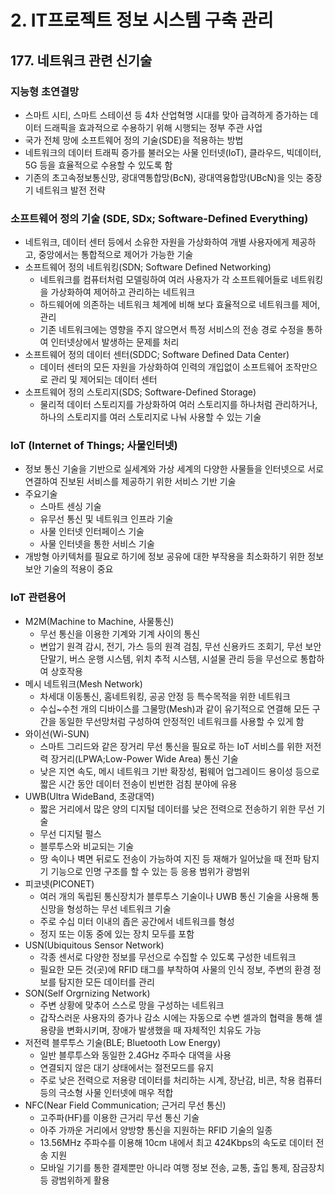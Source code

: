 # 2. IT프로젝트 정보 시스템 구축 관리
## 177. 네트워크 관련 신기술
### 지능형 초연결망
- 스마트 시티, 스마트 스테이션 등 4차 산업혁명 시대를 맞아 급격하게 증가하는 데이터 드래픽을 효과적으로 수용하기 위해 시행되는 정부 주관 사업
- 국가 전체 망에 소프트웨어 정의 기술(SDE)을 적용하는 방법
- 네트워크의 데이터 트래픽 증가를 불러오는 사물 인터넷(IoT), 클라우드, 빅데이터, 5G 등을 효율적으로 수용할 수 있도록 함
- 기존의 초고속정보통신망, 광대역통합망(BcN), 광대역융합망(UBcN)을 잇는 중장기 네트워크 발전 전략

### 소프트웨어 정의 기술 (SDE, SDx; Software-Defined Everything)
- 네트워크, 데이터 센터 등에서 소유한 자원을 가상화하여 개별 사용자에게 제공하고, 중앙에서는 통합적으로 제어가 가능한 기술
- 소프트웨어 정의 네트워킹(SDN; Software Defined Networking)
    - 네트워크를 컴퓨터처럼 모델링하여 여러 사용자가 각 소프트웨어들로 네트워킹을 가상화하여 제어하고 관리하는 네트워크
    - 하드웨어에 의존하는 네트워크 체계에 비해 보다 효율적으로 네트워크를 제어, 관리
    - 기존 네트워크에는 영향을 주지 않으면서 특정 서비스의 전송 경로 수정을 통하여 인터넷상에서 발생하는 문제를 처리
- 소프트웨어 정의 데이터 센터(SDDC; Software Defined Data Center)
    - 데이터 센터의 모든 자원을 가상화하여 인력의 개입없이 소프트웨어 조작만으로 관리 및 제어되는 데이터 센터
- 소프트웨어 정의 스토리지(SDS; Software-Defined Storage)
    - 물리적 데이터 스토리지를 가상화하여 여러 스토리지를 하나처럼 관리하거나, 하나의 스토리지를 여러 스토리지로 나눠 사용할 수 있는 기술

### IoT (Internet of Things; 사물인터넷)
- 정보 통신 기술을 기반으로 실세계와 가상 세계의 다양한 사물들을 인터넷으로 서로 연결하여 진보된 서비스를 제공하기 위한 서비스 기반 기술
- 주요기술
    - 스마트 센싱 기술
    - 유무선 통신 및 네트워크 인프라 기술
    - 사물 인터넷 인터페이스 기술
    - 사물 인터넷을 통한 서비스 기술
- 개방형 아키텍처를 필요로 하기에 정보 공유에 대한 부작용을 최소화하기 위한 정보 보안 기술의 적용이 중요

### IoT 관련용어
- M2M(Machine to Machine, 사물통신)
    - 무선 통신을 이용한 기계와 기계 사이의 통신
    - 변압기 원격 감시, 전기, 가스 등의 원격 검침, 무선 신용카드 조회기, 무선 보안 단말기, 버스 운행 시스템, 위치 추적 시스템, 시설물 관리 등을 무선으로 통합하여 상호작용
- 메시 네트워크(Mesh Network)
    - 차세대 이동통신, 홈네트워킹, 공공 안정 등 특수목적을 위한 네트워크
    - 수십~수천 개의 디바이스를 그물망(Mesh)과 같이 유기적으로 연결해 모든 구간을 동일한 무선망처럼 구성하여 안정적인 네트워크를 사용할 수 있게 함
- 와이선(Wi-SUN)
    - 스마트 그리드와 같은 장거리 무선 통신을 필요로 하는 IoT 서비스를 위한 저전력 장거리(LPWA;Low-Power Wide Area) 통신 기술
    - 낮은 지연 속도, 메시 네트워크 기반 확장성, 펌웨어 업그레이드 용이성 등으로 짧은 시간 동안 데이터 전송이 빈번한 검침 분야에 유용
- UWB(Ultra WideBand, 초광대역)
    - 짧은 거리에서 많은 양의 디지털 데이터를 낮은 전력으로 전송하기 위한 무선 기술
    - 무선 디지털 펄스
    - 블루투스와 비교되는 기술
    - 땅 속이나 벽면 뒤로도 전송이 가능하여 지진 등 재해가 일어났을 때 전파 탐지기 기능으로 인명 구조를 할 수 있는 등 응용 범위가 광범위
- 피코넷(PICONET)
    - 여러 개의 독립된 통신장치가 블루투스 기술이나 UWB 통신 기술을 사용해 통신망을 형성하는 무선 네트워크 기술
    - 주로 수십 미터 이내의 좁은 공간에서 네트워크를 형성
    - 정지 또는 이동 중에 있는 장치 모두를 포함
- USN(Ubiquitous Sensor Network)
    - 각종 센서로 다양한 정보를 무선으로 수집할 수 있도록 구성한 네트워크
    - 필요한 모든 것(곳)에 RFID 태그를 부착하여 사물의 인식 정보, 주변의 환경 정보를 탐지한 모든 데이터를 관리
- SON(Self Orgrnizing Network)
    - 주변 상황에 맞추어 스스로 망을 구성하는 네트워크
    - 갑작스러운 사용자의 증가나 감소 시에는 자동으로 수변 셀과의 협력을 통해 셀 용량을 변화시키며, 장애가 발생했을 때 자체적인 치유도 가능
- 저전력 블루투스 기술(BLE; Bluetooth Low Energy)
    - 일반 블루투스와 동일한 2.4GHz 주파수 대역을 사용
    - 연결되지 않은 대기 상태에서는 절전모드를 유지
    - 주로 낮은 전력으로 저용량 데이터를 처리하는 시계, 장난감, 비콘, 착용 컴퓨터 등의 극소형 사물 인터넷에 매우 적합
- NFC(Near Field Communication; 근거리 무선 통신)
    - 고주파(HF)를 이용한 근거리 무선 통신 기술
    - 아주 가까운 거리에서 양방향 통신을 지원하는 RFID 기술의 일종
    - 13.56MHz 주파수를 이용해 10cm 내에서 최고 424Kbps의 속도로 데이터 전송 지원
    - 모바일 기기를 통한 결제뿐만 아니라 여행 정보 전송, 교통, 출입 통제, 잠금장치 등 광범위하게 활용
